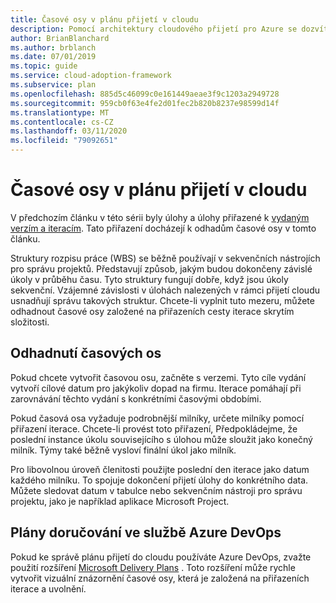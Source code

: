 ```yaml
---
title: Časové osy v plánu přijetí v cloudu
description: Pomocí architektury cloudového přijetí pro Azure se dozvíte, jak odhadnout časové osy na základě plánu přijetí v cloudu.
author: BrianBlanchard
ms.author: brblanch
ms.date: 07/01/2019
ms.topic: guide
ms.service: cloud-adoption-framework
ms.subservice: plan
ms.openlocfilehash: 885d5c46099c0e161449aeae3f9c1203a2949728
ms.sourcegitcommit: 959cb0f63e4fe2d01fec2b820b8237e98599d14f
ms.translationtype: MT
ms.contentlocale: cs-CZ
ms.lasthandoff: 03/11/2020
ms.locfileid: "79092651"
---
```

# <a name="timelines-in-a-cloud-adoption-plan"></a>Časové osy v plánu přijetí v cloudu

V předchozím článku v této sérii byly úlohy a úlohy přiřazené k [vydaným verzím a iteracím](./iteration-paths.md). Tato přiřazení docházejí k odhadům časové osy v tomto článku.

Struktury rozpisu práce (WBS) se běžně používají v sekvenčních nástrojích pro správu projektů. Představují způsob, jakým budou dokončeny závislé úkoly v průběhu času. Tyto struktury fungují dobře, když jsou úkoly sekvenční. Vzájemné závislosti v úlohách nalezených v rámci přijetí cloudu usnadňují správu takových struktur. Chcete-li vyplnit tuto mezeru, můžete odhadnout časové osy založené na přiřazeních cesty iterace skrytím složitosti.

## <a name="estimate-timelines"></a>Odhadnutí časových os

Pokud chcete vytvořit časovou osu, začněte s verzemi. Tyto cíle vydání vytvoří cílové datum pro jakýkoliv dopad na firmu. Iterace pomáhají při zarovnávání těchto vydání s konkrétními časovými obdobími.

Pokud časová osa vyžaduje podrobnější milníky, určete milníky pomocí přiřazení iterace. Chcete-li provést toto přiřazení, Předpokládejme, že poslední instance úkolu souvisejícího s úlohou může sloužit jako konečný milník. Týmy také běžně vysloví finální úkol jako milník.

Pro libovolnou úroveň členitosti použijte poslední den iterace jako datum každého milníku. To spojuje dokončení přijetí úlohy do konkrétního data. Můžete sledovat datum v tabulce nebo sekvenčním nástroji pro správu projektu, jako je například aplikace Microsoft Project.

## <a name="delivery-plans-in-azure-devops"></a>Plány doručování ve službě Azure DevOps

Pokud ke správě plánu přijetí do cloudu používáte Azure DevOps, zvažte použití rozšíření [Microsoft Delivery Plans](https://marketplace.visualstudio.com/items?itemName=ms.vss-plans) . Toto rozšíření může rychle vytvořit vizuální znázornění časové osy, která je založená na přiřazeních iterace a uvolnění.
